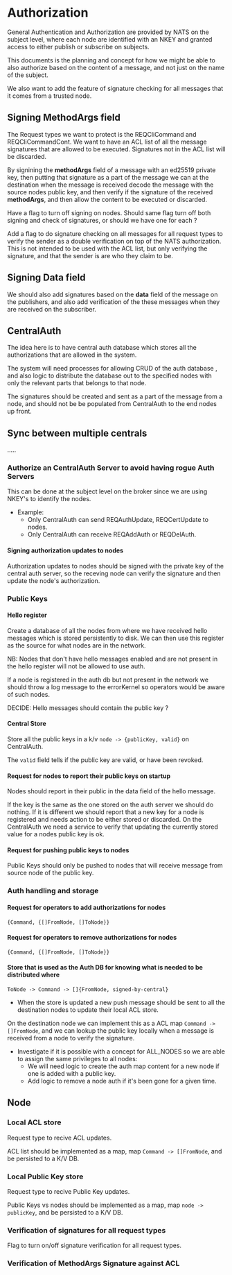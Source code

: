 # Authorization

General Authentication and Authorization are provided by NATS on the subject level, where each node are identified with an NKEY and granted access to either publish or subscribe on subjects.

This documents is the planning and concept for how we might be able to also authorize based on the content of a message, and not just on the name of the subject.

We also want to add the feature of signature checking for all messages that it comes from a trusted node.

## Signing MethodArgs field

The Request types we want to protect is the REQCliCommand and REQCliCommandCont. We want to have an ACL list of all the message signatures that are allowed to be executed. Signatures not in the ACL list will be discarded.

By signining the  **methodArgs** field of a message with an ed25519 private key, then putting that signature as a part of the message we can at the destination when the message is received decode the message with the source nodes public key, and then verify if the signature of the received **methodArgs**, and then allow the content to be executed or discarded.

Have a flag to turn off signing on nodes. Should same flag turn off both signing and check of signatures, or should we have one for each ?

Add a flag to do signature checking on all messages for all request types to verify the sender as a double verification on top of the NATS authorization. This is not intended to be used with the ACL list, but only verifying the signature, and that the sender is are who they claim to be.

## Signing Data field

We should also add signatures based on the **data** field of the message on the publishers, and also add verification of the these messages when they are received on the subscriber.

## CentralAuth

The idea here is to have central auth database which stores all the authorizations that are allowed in the system.

The system will need processes for allowing CRUD of the auth database , and also logic to distribute the database out to the specified nodes with only the relevant parts that belongs to that node.

The signatures should be created and sent as a part of the message from a node, and should not be be populated from CentralAuth to the end nodes up front.

## Sync between multiple centrals

.....

### Authorize an CentralAuth Server to avoid having rogue Auth Servers

This can be done at the subject level on the broker since we are using NKEY's to identify the nodes.

* Example:
  * Only CentralAuth can send REQAuthUpdate, REQCertUpdate to nodes.
  * Only CentralAuth can receive REQAddAuth or REQDelAuth.

#### Signing authorization updates to nodes

Authorization updates to nodes should be signed with the private key of the central auth server, so the receving node can verify the signature and then update the node's authorization.

### Public Keys

#### Hello register

Create a database of all the nodes from where we have received hello messages which is stored persistently to disk. We can then use this register as the source for what nodes are in the network.

NB: Nodes that don't have hello messages enabled and are not present in the hello register will not be allowed to use auth.

If a node is registered in the auth db but not present in the network we should throw a log message to the errorKernel so operators would be aware of such nodes.

DECIDE: Hello messages should contain the public key ?

#### Central Store

Store all the public keys in a k/v `node -> {publicKey, valid}` on CentralAuth.

The `valid` field tells if the public key are valid, or have been revoked.

#### Request for nodes to report their public keys on startup

Nodes should report in their public in the data field of the hello message.

If the key is the same as the one stored on the auth server we should do nothing. If it is different we should report that a new key for a node is registered and needs action to be either stored or discarded.
On the CentralAuth we need a service to verify that updating the currently stored value for a nodes public key is ok.

#### Request for pushing public keys to nodes

Public Keys should only be pushed to nodes that will receive message from source node of the public key.

### Auth handling and storage

#### Request for operators to add authorizations for nodes

`{Command, {[]FromNode, []ToNode}}`

#### Request for operators to remove authorizations for nodes

`{Command, {[]FromNode, []ToNode}}`

#### Store that is used as the Auth DB for knowing what is needed to be distributed where

`ToNode -> Command -> []{FromNode, signed-by-central}`

* When the store is updated a new push message should be sent to all the destination nodes to update their local ACL store.

On the destination node we can implement this as a ACL map `Command -> []FromNode`, and we can lookup the public key locally when a message is received from a node to verify the signature.

* Investigate if it is possible with a concept for ALL_NODES so we are able to assign the same privileges to all nodes:
  * We will need logic to create the auth map content for a new node if one is added with a public key.
  * Add logic to remove a node auth if it's been gone for a given time.

## Node

### Local ACL store

Request type to recive ACL updates.

ACL list should be implemented as a map, map `Command -> []FromNode`, and be persisted to a K/V DB.

### Local Public Key store

Request type to recive Public Key updates.

Public Keys vs nodes should be implemented as a map, map `node -> publicKey`, and be persisted to a K/V DB.

### Verification of signatures for all request types

Flag to turn on/off signature verification for all request types.

### Verification of MethodArgs Signature against ACL

